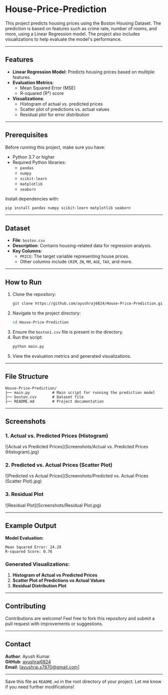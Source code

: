 # House-Price-Prediction

This project predicts housing prices using the Boston Housing Dataset. The prediction is based on features such as crime rate, number of rooms, and more, using a Linear Regression model. The project also includes visualizations to help evaluate the model's performance.

---

## Features
- **Linear Regression Model**: Predicts housing prices based on multiple features.
- **Evaluation Metrics**:
  - Mean Squared Error (MSE)
  - R-squared (R²) score
- **Visualizations**:
  - Histogram of actual vs. predicted prices
  - Scatter plot of predictions vs. actual values
  - Residual plot for error distribution

---

## Prerequisites
Before running this project, make sure you have:
- Python 3.7 or higher
- Required Python libraries:
  - `pandas`
  - `numpy`
  - `scikit-learn`
  - `matplotlib`
  - `seaborn`

Install dependencies with:
```bash
pip install pandas numpy scikit-learn matplotlib seaborn
```

---

## Dataset
- **File**: `boston.csv`
- **Description**: Contains housing-related data for regression analysis.
- **Key Columns**:
  - `PRICE`: The target variable representing house prices.
  - Other columns include `CRIM`, `ZN`, `RM`, `AGE`, `TAX`, and more.

---

## How to Run
1. Clone the repository:
   ```bash
   git clone https://github.com/ayushraj6824/House-Price-Prediction.git
   ```
2. Navigate to the project directory:
   ```bash
   cd House-Price-Prediction
   ```
3. Ensure the `boston1.csv` file is present in the directory.
4. Run the script:
   ```bash
   python main.py
   ```
5. View the evaluation metrics and generated visualizations.

---

## File Structure
```plaintext
House-Price-Prediction/
├── main.py          # Main script for running the prediction model
├── boston.csv       # Dataset file
├── README.md        # Project documentation
```

---

## Screenshots
### 1. **Actual vs. Predicted Prices (Histogram)**  
   ![Actual vs Predicted Prices](Screenshots/Actual vs. Predicted Prices (Histogram).jpg)

### 2. **Predicted vs. Actual Prices (Scatter Plot)**  
   ![Predicted vs Actual Prices](Screenshots/Predicted vs. Actual Prices (Scatter Plot).jpg)

### 3. **Residual Plot**  
   ![Residual Plot](Screenshots/Residual Plot.jpg)

---

## Example Output
**Model Evaluation:**
```plaintext
Mean Squared Error: 24.29
R-squared Score: 0.76
```

### Generated Visualizations:
1. **Histogram of Actual vs Predicted Prices**
2. **Scatter Plot of Predictions vs Actual Values**
3. **Residual Distribution Plot**

---

## Contributing
Contributions are welcome! Feel free to fork this repository and submit a pull request with improvements or suggestions.

---

## Contact
**Author**: Ayush Kumar  
**GitHub**: [ayushraj6824](https://github.com/ayushraj6824)  
**Email**: [ayushraj.s7870@gmail.com]  

---

Save this file as `README.md` in the root directory of your project. Let me know if you need further modifications!
